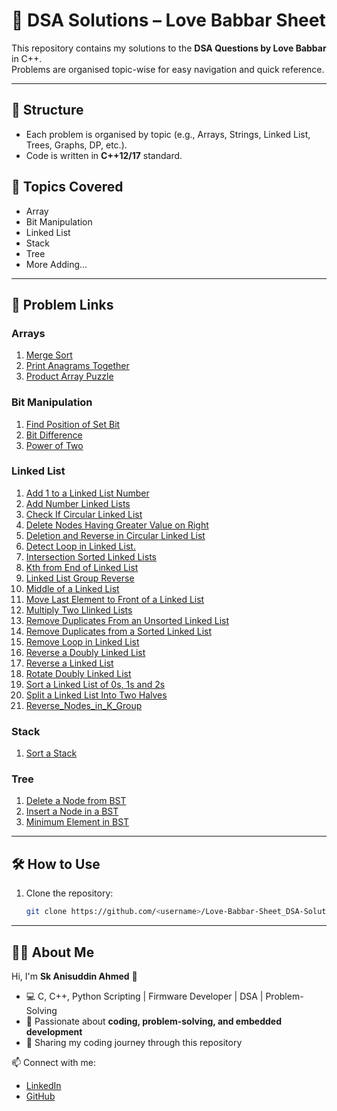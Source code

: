 # 🚀 DSA Solutions – Love Babbar Sheet
This repository contains my solutions to the **DSA Questions by Love Babbar** in C++.  
Problems are organised topic-wise for easy navigation and quick reference.

---

## 📂 Structure
- Each problem is organised by topic (e.g., Arrays, Strings, Linked List, Trees, Graphs, DP, etc.).
- Code is written in **C++12/17** standard.

## 📑 Topics Covered
- Array
- Bit Manipulation
- Linked List
- Stack
- Tree
- More Adding...
  
---

## 🔗 Problem Links

### Arrays
1. [Merge Sort](./Arrays/Merge_Sort.cpp)
2. [Print Anagrams Together](./Arrays/Print_Anagrams_Together.cpp)
3. [Product Array Puzzle](./Arrays/Product_array_puzzle.cpp)

### Bit Manipulation
1. [Find Position of Set Bit](./Bit%20Manipulation/Find_position_of_set_bit.cpp)
2. [Bit Difference](./Bit%20Manipulation/Bit_Difference.cpp)
3. [Power of Two](./Bit%20Manipulation/Power_of_2.cpp)

### Linked List
1. [Add 1 to a Linked List Number](./Linked%20List/Add_1_to_a_Linked_List_Number.cpp)
2. [Add Number Linked Lists](./Linked%20List/Add_Number_Linked_Lists.cpp)
3. [Check If Circular Linked List](./Linked%20List/Check_If_Circular_Linked_List.cpp)
4. [Delete Nodes Having Greater Value on Right](./Linked%20List/Delete_nodes_having_greater_value_on_right.cpp)
5. [Deletion and Reverse in Circular Linked List](./Linked%20List/Deletion_and_Reverse_in_Circular_Linked_List.cpp)
6. [Detect Loop in Linked List.](./Linked%20List/Detect_Loop_in_linked_list.cpp)
7. [Intersection Sorted Linked Lists](./Linked%20List/Intersection_Sorted_Linked_Lists.cpp)
8. [Kth from End of Linked List](./Linked%20List/Kth_from_End_of_Linked_List.cpp)
9. [Linked List Group Reverse](./Linked%20List/Linked_List_Group_Reverse.cpp)
10. [Middle of a Linked List](./Linked%20List/Middle_of_a_Linked_List.cpp)
11. [Move Last Element to Front of a Linked List](./Linked%20List/Move_Last_Element_to_Front_of_a_Linked_List.cpp)
12. [Multiply Two Llinked Lists](./Linked%20List/Multiply_two_linked_lists.cpp)
13. [Remove Duplicates From an Unsorted Linked List](./Linked%20List/Remove_duplicates_from_an_unsorted_linked_list.cpp)
14. [Remove Duplicates from a Sorted Linked List](./Linked%20List/Remove_Duplicates_from_a_Sorted_Linked_List.cpp)
15. [Remove Loop in Linked List](./Linked%20List/Remove_loop_in_Linked_List.cpp)
16. [Reverse a Doubly Linked List](./Linked%20List/Reverse_a_Doubly_Linked_List.cpp)
17. [Reverse a Linked List](./Linked%20List/Reverse_a_linked_list.cpp)
18. [Rotate Doubly Linked List](./Linked%20List/Rotate_doubly_Linked_List.cpp)
19. [Sort a Linked List of 0s, 1s and 2s](./Linked%20List/Sort_a_linked_list_of_0s,_1s_and_2s.cpp)
20. [Split a Linked List Into Two Halves](./Linked%20List/Split_a_Linked_List_into_two_halves.cpp)
21. [Reverse_Nodes_in_K_Group](./Linked%20List/Reverse_Nodes_in_K_Group.cpp)

### Stack
1. [Sort a Stack](./Stack/Sort_a_stack.cpp)

### Tree
1. [Delete a Node from BST](./Tree/Delete_a_node_from_BST.cpp)
2. [Insert a Node in a BST](./Tree/Insert_a_node_in_a_BST.cpp)
3. [Minimum Element in BST](./Tree/Minimum_element_in_BST.cpp)


---

## 🛠️ How to Use
1. Clone the repository:
   ```bash
   git clone https://github.com/<username>/Love-Babbar-Sheet_DSA-Solutions.git

---

## 👨‍💻 About Me
Hi, I'm **Sk Anisuddin Ahmed** 👋  
- 💻 C, C++, Python Scripting | Firmware Developer | DSA | Problem-Solving  
- 🌱 Passionate about **coding, problem-solving, and embedded development**  
- 🚀 Sharing my coding journey through this repository  

📫 Connect with me:  
- [LinkedIn](https://www.linkedin.com/in/anisuddin2647/)  
- [GitHub](https://github.com/sk-anisuddin-ahmed)  
